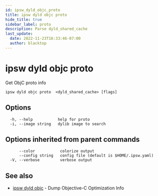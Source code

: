 ```yaml
---
id: ipsw_dyld_objc_proto
title: ipsw dyld objc proto
hide_title: true
sidebar_label: proto
description: Parse dyld_shared_cache
last_update:
  date: 2022-11-23T16:33:46-07:00
  author: blacktop
---
```

# ipsw dyld objc proto

Get ObjC proto info

```
ipsw dyld objc proto  <dyld_shared_cache> [flags]
```

## Options

```
  -h, --help           help for proto
  -i, --image string   dylib image to search
```

## Options inherited from parent commands

```
      --color           colorize output
      --config string   config file (default is $HOME/.ipsw.yaml)
  -V, --verbose         verbose output
```

## See also

* [ipsw dyld objc](/docs/cli/dyld/ipsw_dyld_objc)	 - Dump Objective-C Optimization Info

